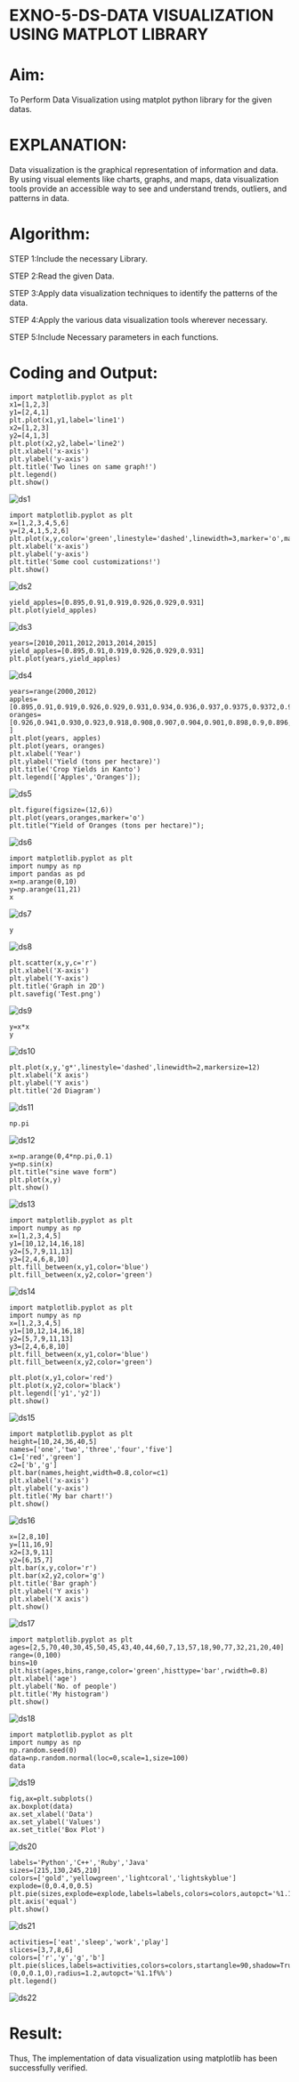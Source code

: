 # EXNO-5-DS-DATA VISUALIZATION USING MATPLOT LIBRARY

# Aim:
  To Perform Data Visualization using matplot python library for the given datas.

# EXPLANATION:
Data visualization is the graphical representation of information and data. By using visual elements like charts, graphs, and maps, data visualization tools provide an accessible way to see and understand trends, outliers, and patterns in data.

# Algorithm:
STEP 1:Include the necessary Library.

STEP 2:Read the given Data.

STEP 3:Apply data visualization techniques to identify the patterns of the data.

STEP 4:Apply the various data visualization tools wherever necessary.

STEP 5:Include Necessary parameters in each functions.

# Coding and Output:

```
import matplotlib.pyplot as plt
x1=[1,2,3]
y1=[2,4,1]
plt.plot(x1,y1,label='line1')
x2=[1,2,3]
y2=[4,1,3]
plt.plot(x2,y2,label='line2')
plt.xlabel('x-axis')
plt.ylabel('y-axis')
plt.title('Two lines on same graph!')
plt.legend()
plt.show()
```
![ds1](https://github.com/gokulapriya632202/EXNO-5-DS/assets/119560302/d927ea5d-c3c2-4532-a07f-c6e75604d210)

```
import matplotlib.pyplot as plt
x=[1,2,3,4,5,6]
y=[2,4,1,5,2,6]
plt.plot(x,y,color='green',linestyle='dashed',linewidth=3,marker='o',markerfacecolor='blue',markersize=12)
plt.xlabel('x-axis')
plt.ylabel('y-axis')
plt.title('Some cool customizations!')
plt.show()
```
![ds2](https://github.com/gokulapriya632202/EXNO-5-DS/assets/119560302/e78a0f64-68c6-4664-9a88-b220c1edf707)

```
yield_apples=[0.895,0.91,0.919,0.926,0.929,0.931]
plt.plot(yield_apples)
```
![ds3](https://github.com/gokulapriya632202/EXNO-5-DS/assets/119560302/f7874d8f-fe0a-44fa-8ecd-60df0fa3c463)

```
years=[2010,2011,2012,2013,2014,2015]
yield_apples=[0.895,0.91,0.919,0.926,0.929,0.931]
plt.plot(years,yield_apples)
```
![ds4](https://github.com/gokulapriya632202/EXNO-5-DS/assets/119560302/3872c2fa-e96a-47b2-99b7-771065989cb7)

```
years=range(2000,2012)
apples=[0.895,0.91,0.919,0.926,0.929,0.931,0.934,0.936,0.937,0.9375,0.9372,0.939]
oranges=[0.926,0.941,0.930,0.923,0.918,0.908,0.907,0.904,0.901,0.898,0.9,0.896, ]
plt.plot(years, apples)
plt.plot(years, oranges)
plt.xlabel('Year')
plt.ylabel('Yield (tons per hectare)')
plt.title('Crop Yields in Kanto')
plt.legend(['Apples','Oranges']);
```
![ds5](https://github.com/gokulapriya632202/EXNO-5-DS/assets/119560302/a115416f-9fcf-4d99-a4e9-fe3bbd564556)

```
plt.figure(figsize=(12,6))
plt.plot(years,oranges,marker='o')
plt.title("Yield of Oranges (tons per hectare)");
```
![ds6](https://github.com/gokulapriya632202/EXNO-5-DS/assets/119560302/b2e9de64-2f69-4668-9340-4c6fd50dc664)

```
import matplotlib.pyplot as plt
import numpy as np
import pandas as pd
x=np.arange(0,10)
y=np.arange(11,21)
x
```
![ds7](https://github.com/gokulapriya632202/EXNO-5-DS/assets/119560302/66693670-eb87-46f1-af91-b4469562502d)

```
y
```
![ds8](https://github.com/gokulapriya632202/EXNO-5-DS/assets/119560302/f0d92978-24f0-42d5-9ff6-db1b24fe915c)

```
plt.scatter(x,y,c='r')
plt.xlabel('X-axis')
plt.ylabel('Y-axis')
plt.title('Graph in 2D')
plt.savefig('Test.png')
```
![ds9](https://github.com/gokulapriya632202/EXNO-5-DS/assets/119560302/33a4f290-e270-4d1e-a066-4f1901de2f71)

```
y=x*x
y
```
![ds10](https://github.com/gokulapriya632202/EXNO-5-DS/assets/119560302/33ceb57d-3637-419a-8b35-662988040a06)

```
plt.plot(x,y,'g*',linestyle='dashed',linewidth=2,markersize=12)
plt.xlabel('X axis')
plt.ylabel('Y axis')
plt.title('2d Diagram')
```
![ds11](https://github.com/gokulapriya632202/EXNO-5-DS/assets/119560302/8ea9e6ad-19ef-45b0-aed6-3ade2538e6e3)

```
np.pi
```
![ds12](https://github.com/gokulapriya632202/EXNO-5-DS/assets/119560302/f76db70f-5112-48cf-b27e-e776fcf75338)

```
x=np.arange(0,4*np.pi,0.1)
y=np.sin(x)
plt.title("sine wave form")
plt.plot(x,y)
plt.show()
```
![ds13](https://github.com/gokulapriya632202/EXNO-5-DS/assets/119560302/11159d24-a8fa-427c-9583-3be2629e58c9)

```
import matplotlib.pyplot as plt
import numpy as np
x=[1,2,3,4,5]
y1=[10,12,14,16,18]
y2=[5,7,9,11,13]
y3=[2,4,6,8,10]
plt.fill_between(x,y1,color='blue')
plt.fill_between(x,y2,color='green')
```
![ds14](https://github.com/gokulapriya632202/EXNO-5-DS/assets/119560302/db869d4a-1d32-4082-a8f8-f67b30db3dc2)

```
import matplotlib.pyplot as plt
import numpy as np
x=[1,2,3,4,5]
y1=[10,12,14,16,18]
y2=[5,7,9,11,13]
y3=[2,4,6,8,10]
plt.fill_between(x,y1,color='blue')
plt.fill_between(x,y2,color='green')

plt.plot(x,y1,color='red')
plt.plot(x,y2,color='black')
plt.legend(['y1','y2'])
plt.show()
```
![ds15](https://github.com/gokulapriya632202/EXNO-5-DS/assets/119560302/caf37c54-2559-4e1b-851d-d503bb6caf5a)

```
import matplotlib.pyplot as plt
height=[10,24,36,40,5]
names=['one','two','three','four','five']
c1=['red','green']
c2=['b','g']
plt.bar(names,height,width=0.8,color=c1)
plt.xlabel('x-axis')
plt.ylabel('y-axis')
plt.title('My bar chart!')
plt.show()
```
![ds16](https://github.com/gokulapriya632202/EXNO-5-DS/assets/119560302/f8f9badf-58a7-428f-b23c-88b1c0d138cd)

```
x=[2,8,10]
y=[11,16,9]
x2=[3,9,11]
y2=[6,15,7]
plt.bar(x,y,color='r')
plt.bar(x2,y2,color='g')
plt.title('Bar graph')
plt.ylabel('Y axis')
plt.xlabel('X axis')
plt.show()
```
![ds17](https://github.com/gokulapriya632202/EXNO-5-DS/assets/119560302/1aa70cba-9f22-4d95-b416-1fd817b10f99)

```
import matplotlib.pyplot as plt
ages=[2,5,70,40,30,45,50,45,43,40,44,60,7,13,57,18,90,77,32,21,20,40]
range=(0,100)
bins=10
plt.hist(ages,bins,range,color='green',histtype='bar',rwidth=0.8)
plt.xlabel('age')
plt.ylabel('No. of people')
plt.title('My histogram')
plt.show()
```
![ds18](https://github.com/gokulapriya632202/EXNO-5-DS/assets/119560302/5b3bea86-f4f2-4c99-aff5-2ce4c70d941e)

```
import matplotlib.pyplot as plt
import numpy as np
np.random.seed(0)
data=np.random.normal(loc=0,scale=1,size=100)
data
```
![ds19](https://github.com/gokulapriya632202/EXNO-5-DS/assets/119560302/df2308c3-9a00-466e-8730-1fbda7c54464)

```
fig,ax=plt.subplots()
ax.boxplot(data)
ax.set_xlabel('Data')
ax.set_ylabel('Values')
ax.set_title('Box Plot')
```
![ds20](https://github.com/gokulapriya632202/EXNO-5-DS/assets/119560302/ed98d4c8-c211-4629-8c59-a068fcb8b5f4)

```
labels='Python','C++','Ruby','Java'
sizes=[215,130,245,210]
colors=['gold','yellowgreen','lightcoral','lightskyblue']
explode=(0,0.4,0,0.5)
plt.pie(sizes,explode=explode,labels=labels,colors=colors,autopct='%1.1f%%',shadow=True)
plt.axis('equal')
plt.show()
```
![ds21](https://github.com/gokulapriya632202/EXNO-5-DS/assets/119560302/719a6ced-2215-4ee3-94e4-7597ed963ab2)

```
activities=['eat','sleep','work','play']
slices=[3,7,8,6]
colors=['r','y','g','b']
plt.pie(slices,labels=activities,colors=colors,startangle=90,shadow=True,explode=(0,0,0.1,0),radius=1.2,autopct='%1.1f%%')
plt.legend()
```
![ds22](https://github.com/gokulapriya632202/EXNO-5-DS/assets/119560302/78b6950a-1e4b-4c69-a2b0-2f92b11bc78e)

# Result:
  Thus, The implementation of data visualization using matplotlib has been successfully verified.
